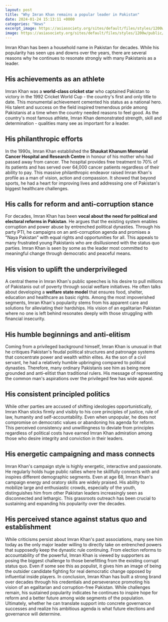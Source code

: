 ```yaml
---
layout: post
title: "Why Imran Khan remains a popular leader in Pakistan"
date: 2024-01-24 15:13:11 +0000
categories: "News"
excerpt_image: https://asiasociety.org/sites/default/files/styles/1200w/public/2019-09/PA%20Image.jpeg?itok=x7nVsMC0
image: https://asiasociety.org/sites/default/files/styles/1200w/public/2019-09/PA%20Image.jpeg?itok=x7nVsMC0
---
```


Imran Khan has been a household name in Pakistan for decades. While his popularity has seen ups and downs over the years, there are several reasons why he continues to resonate strongly with many Pakistanis as a leader. 
## His achievements as an athlete 
Imran Khan was a **world-class cricket star** who captained Pakistan to victory in the 1992 Cricket World Cup - the country's first and only title to date. This monumental achievement cemented his status as a national hero. His talent and success on the field inspired tremendous pride among Pakistanis at a time when the country needed reasons to feel good. As the country's most famous athlete, Imran Khan demonstrated strength, skill and determination - qualities many see as important for a leader.
## His philanthropic efforts 
In the 1990s, Imran Khan established the **Shaukat Khanum Memorial Cancer Hospital and Research Centre** in honour of his mother who had passed away from cancer. The hospital provides free treatment to 70% of its patients and has served over 64,000 cancer patients regardless of their ability to pay. This massive philanthropic endeavor raised Imran Khan's profile as a man of vision, action and compassion. It showed that beyond sports, he had a heart for improving lives and addressing one of Pakistan's biggest healthcare challenges. 
## His calls for reform and anti-corruption stance
For decades, Imran Khan has been **vocal about the need for political and electoral reforms in Pakistan**. He argues that the existing system enables corruption and power abuse by entrenched political dynasties. Through his party PTI, he campaigns on an anti-corruption agenda and promises a "Naya Pakistan" with equal rights and opportunities for all. This appeals to many frustrated young Pakistanis who are disillusioned with the status quo parties. Imran Khan is seen by some as the leader most committed to meaningful change through democratic and peaceful means.
## His vision to uplift the underprivileged 
A central theme in Imran Khan's public speeches is his desire to pull millions of Pakistanis out of poverty through social welfare initiatives. He often talks about developing a **welfare state model** that ensures food, shelter, education and healthcare as basic rights. Among the most impoverished segments, Imran Khan's popularity stems from his apparent care and solutions for alleviating their hardships. His vision of an egalitarian Pakistan where no one is left behind resonates deeply with those struggling with financial insecurity.  
## His humble beginnings and anti-elitism  
Coming from a privileged background himself, Imran Khan is unusual in that he critiques Pakistan's feudal political structures and patronage systems that concentrate power and wealth within elites. As the son of a civil servant, he had a relatively humble upbringing compared to political dynasties. Therefore, many ordinary Pakistanis see him as being more grounded and anti-elitist than traditional rulers. His message of representing the common man's aspirations over the privileged few has wide appeal.
## His consistent principled politics
While other parties are accused of shifting ideologies opportunistically, Imran Khan sticks firmly and visibly to his core principles of justice, rule of law, humanity and self-accountability. Even when unpopular, he does not compromise on democratic values or abandoning his agenda for reform. This perceived consistency and unwillingness to deviate from principles regardless of political costs have earned Imran Khan admiration among those who desire integrity and conviction in their leaders. 
## His energetic campaigning and mass connects  
Imran Khan's campaign style is highly energetic, interactive and passionate. He regularly holds huge public rallies where he skillfully connects with and inspires different demographic segments. Even at age 68, Imran Khan's campaign energy and oratory skills are widely praised. His ability to mobilize large and enthusiastic crowds, especially of the youth, distinguishes him from other Pakistan leaders increasingly seen as disconnected and lethargic. This grassroots outreach has been crucial to sustaining and expanding his popularity over the decades.
## His perceived stance against status quo and establishment  
While criticisms persist about Imran Khan's past associations, many see him today as the only major leader willing to directly take on entrenched powers that supposedly keep the dynastic rule continuing. From election reforms to accountability of the powerful, Imran Khan is viewed by supporters as posing the biggest challenge to those benefitting from the existing corrupt status quo. Even if some see this as populist, it gives him an image of being the outsider candidate fighting for real democratic change opposed by influential inside players. 
In conclusion, Imran Khan has built a strong brand over decades through his credentials and perseverance promoting his vision of an egalitarian and corruption-free Pakistan. While challenges remain, his sustained popularity indicates he continues to inspire hope for reform and a better future among wide segments of the population. Ultimately, whether he can translate support into concrete governance successes and realize his ambitious agenda is what future elections and governance will determine.